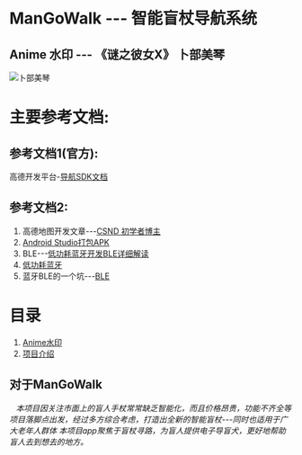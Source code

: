 # ManGoWalk  --- 智能盲杖导航系统
## Anime 水印  ---  《谜之彼女X》 卜部美琴
<a name="my-desiki-anime-girl"></a>
![卜部美琴](https://picx.zhimg.com/50/v2-ce3ffbff0aab1f12ff55a1625d9188a2_720w.jpg?source=1940ef5c)
# 主要参考文档:
## 参考文档1(官方):
高德开发平台-[导航SDK文档](https://lbs.amap.com/api/android-navi-sdk/summary/)
## 参考文档2:
1. 高德地图开发文章---[CSND 初学者博主](https://blog.csdn.net/qq_38436214/article/details/111628025?spm=1001.2014.3001.5506)
2. [Android Studio打包APK](https://blog.csdn.net/qq_38436214/article/details/112288954?spm=1001.2014.3001.5506)
3. BLE---[低功耗蓝牙开发BLE详细解读](https://blog.csdn.net/qq_51519091/article/details/138345280?spm=1001.2014.3001.5506)
4. [低功耗蓝牙](https://blog.csdn.net/qq_38950819/article/details/103067487?spm=1001.2014.3001.5506)
5. 蓝牙BLE的一个坑---[BLE](https://blog.csdn.net/a_zhon/article/details/100018719?spm=1001.2014.3001.5506)

# 目录
1. [Anime水印](#my-desiki-anime-girl)   
2. [项目介绍](#project-introduce)



## 对于ManGoWalk                               
<a name="project-introduce"></a>  
*本项目因关注市面上的盲人手杖常常缺乏智能化，而且价格昂贵，功能不齐全等项目落脚点出发，经过多方综合考虑，打造出全新的智能盲杖---同时也适用于广大老年人群体*
*本项目app聚焦于盲杖寻路，为盲人提供电子导盲犬，更好地帮助盲人去到想去的地方。*























